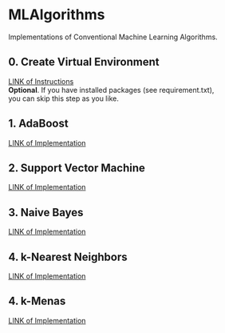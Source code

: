 # MLAlgorithms
Implementations of Conventional Machine Learning Algorithms.

## 0. Create Virtual Environment

[LINK of Instructions](https://github.com/quqixun/MLAlgorithms/blob/master/CREATE_ENV.md)  
**Optional**. If you have installed packages (see requirement.txt),  
you can skip this step as you like.

## 1. AdaBoost

[LINK of Implementation](https://github.com/quqixun/MLAlgorithms/tree/master/AdaBoost)

## 2. Support Vector Machine

[LINK of Implementation](https://github.com/quqixun/MLAlgorithms/tree/master/SVM)

## 3. Naive Bayes

[LINK of Implementation](https://github.com/quqixun/MLAlgorithms/tree/master/NaiveBayes)

## 4. k-Nearest Neighbors

[LINK of Implementation](https://github.com/quqixun/MLAlgorithms/tree/master/kNN)

## 4. k-Menas

[LINK of Implementation](https://github.com/quqixun/MLAlgorithms/tree/master/KMeans)
